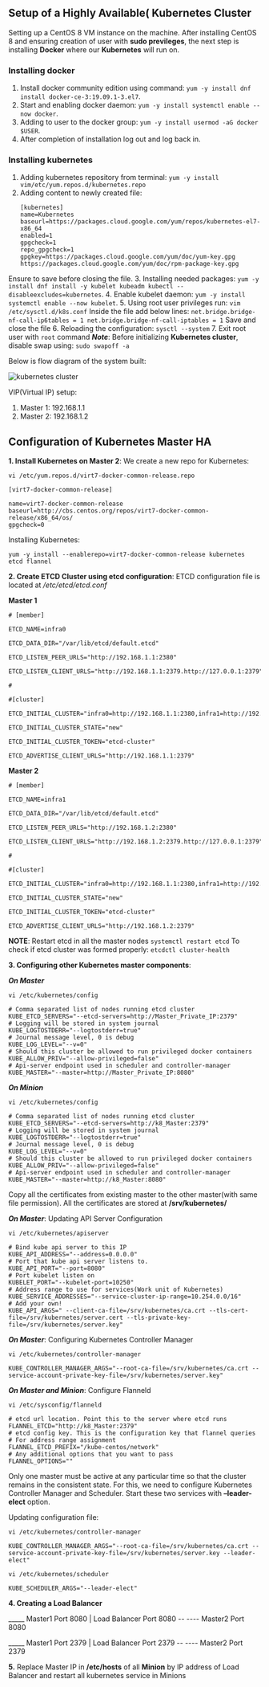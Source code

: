 Setup of a Highly Available( Kubernetes Cluster
------------------------------------------------------------------------

Setting up a CentOS 8 VM instance on the machine.
After installing CentOS 8 and ensuring creation of user with **sudo previleges**, the next step is installing **Docker** where our **Kubernetes** will run on.


### Installing docker

1. Install docker community edition using command: `yum -y install dnf install docker-ce-3:19.09.1-3.el7`.
2. Start and enabling docker daemon: `yum -y install systemctl enable --now docker`.
3. Adding to user to the docker group: `yum -y install usermod -aG docker $USER`.
4. After completion of installation log out and log back in.

### Installing kubernetes
 
1. Adding kubernetes repository from terminal: `yum -y install vim/etc/yum.repos.d/kubernetes.repo`
2. Adding content to newly created file:
    ```
    [kubernetes]
    name=Kubernetes
    baseurl=https://packages.cloud.google.com/yum/repos/kubernetes-el7-x86_64
    enabled=1
    gpgcheck=1
    repo_gpgcheck=1
    gpgkey=https://packages.cloud.google.com/yum/doc/yum-key.gpg                                                       https://packages.cloud.google.com/yum/doc/rpm-package-key.gpg
    ```
Ensure to save before closing the file.
3. Installing needed packages: `yum -y install dnf install -y kubelet kubeadm kubectl --disableexcludes=kubernetes`.
4. Enable kubelet daemon: `yum -y install systemctl enable --now kubelet`.
5. Using root user privileges run: `vim /etc/sysctl.d/k8s.conf`
    Inside the file add below lines:
    ```
    net.bridge.bridge-nf-call-ip6tables = 1
    net.bridge.bridge-nf-call-iptables = 1
    ```
Save and close the file
6. Reloading the configuration: `sysctl --system`
7. Exit root user with `root` command
**_Note_**: Before initializing **Kubernetes cluster**, disable swap using: `sudo swapoff -a`

Below is flow diagram of the system built:

![kubernetes cluster](/images/kubernetes.PNG)

VIP(Virtual IP) setup:

1. Master 1: 192.168.1.1
2. Master 2: 192.168.1.2

Configuration of Kubernetes Master HA
----------------------------------------------------------

**1. Install Kubernetes on Master 2**: We create a new repo for Kubernetes:

```
vi /etc/yum.repos.d/virt7-docker-common-release.repo
 
[virt7-docker-common-release]
 
name=virt7-docker-common-release
baseurl=http://cbs.centos.org/repos/virt7-docker-common-release/x86_64/os/
gpgcheck=0
```

Installing Kubernetes:

```
yum -y install --enablerepo=virt7-docker-common-release kubernetes etcd flannel
```

**2. Create ETCD Cluster using etcd configuration**: ETCD configuration file is located at _/etc/etcd/etcd.conf_

**Master 1**

```
# [member]
 
ETCD_NAME=infra0
 
ETCD_DATA_DIR="/var/lib/etcd/default.etcd"
 
ETCD_LISTEN_PEER_URLS="http://192.168.1.1:2380"
 
ETCD_LISTEN_CLIENT_URLS="http://192.168.1.1:2379.http://127.0.0.1:2379"
 
#
 
#[cluster]
 
ETCD_INITIAL_CLUSTER="infra0=http://192.168.1.1:2380,infra1=http://192.168.1.2:2380"
 
ETCD_INITIAL_CLUSTER_STATE="new"
 
ETCD_INITIAL_CLUSTER_TOKEN="etcd-cluster"
 
ETCD_ADVERTISE_CLIENT_URLS="http://192.168.1.1:2379"
```

**Master 2**

```
# [member]
 
ETCD_NAME=infra1
 
ETCD_DATA_DIR="/var/lib/etcd/default.etcd"
 
ETCD_LISTEN_PEER_URLS="http://192.168.1.2:2380"
 
ETCD_LISTEN_CLIENT_URLS="http://192.168.1.2:2379.http://127.0.0.1:2379"
 
#
 
#[cluster]
 
ETCD_INITIAL_CLUSTER="infra0=http://192.168.1.1:2380,infra1=http://192.168.1.2:2380"
 
ETCD_INITIAL_CLUSTER_STATE="new"
 
ETCD_INITIAL_CLUSTER_TOKEN="etcd-cluster"
 
ETCD_ADVERTISE_CLIENT_URLS="http://192.168.1.2:2379"
```

**NOTE**: Restart etcd in all the master nodes `systemctl restart etcd`
To check if etcd cluster was formed properly: `etcdctl cluster-health`

**3. Configuring other Kubernetes master components**:

_**On Master**_

```
vi /etc/kubernetes/config
 
# Comma separated list of nodes running etcd cluster
KUBE_ETCD_SERVERS="--etcd-servers=http://Master_Private_IP:2379"
# Logging will be stored in system journal
KUBE_LOGTOSTDERR="--logtostderr=true"
# Journal message level, 0 is debug
KUBE_LOG_LEVEL="--v=0"
# Should this cluster be allowed to run privileged docker containers
KUBE_ALLOW_PRIV="--allow-privileged=false"
# Api-server endpoint used in scheduler and controller-manager
KUBE_MASTER="--master=http://Master_Private_IP:8080"
```

_**On Minion**_

```
vi /etc/kubernetes/config
 
# Comma separated list of nodes running etcd cluster
KUBE_ETCD_SERVERS="--etcd-servers=http://k8_Master:2379"
# Logging will be stored in system journal
KUBE_LOGTOSTDERR="--logtostderr=true"
# Journal message level, 0 is debug
KUBE_LOG_LEVEL="--v=0"
# Should this cluster be allowed to run privileged docker containers
KUBE_ALLOW_PRIV="--allow-privileged=false"
# Api-server endpoint used in scheduler and controller-manager
KUBE_MASTER="--master=http://k8_Master:8080"
```

Copy all the certificates from existing master to the other master(with same file permission). All the certificates are stored at **/srv/kubernetes/**

_**On Master**_: Updating API Server Configuration

```
vi /etc/kubernetes/apiserver
 
# Bind kube api server to this IP
KUBE_API_ADDRESS="--address=0.0.0.0"
# Port that kube api server listens to.
KUBE_API_PORT="--port=8080"
# Port kubelet listen on
KUBELET_PORT="--kubelet-port=10250"
# Address range to use for services(Work unit of Kubernetes)
KUBE_SERVICE_ADDRESSES="--service-cluster-ip-range=10.254.0.0/16"
# Add your own!
KUBE_API_ARGS=" --client-ca-file=/srv/kubernetes/ca.crt --tls-cert-file=/srv/kubernetes/server.cert --tls-private-key-file=/srv/kubernetes/server.key"
```

_**On Master**_: Configuring Kubernetes Controller Manager

```
vi /etc/kubernetes/controller-manager
 
KUBE_CONTROLLER_MANAGER_ARGS="--root-ca-file=/srv/kubernetes/ca.crt --service-account-private-key-file=/srv/kubernetes/server.key"
```

_**On Master and Minion**_: Configure Flanneld

```
vi /etc/sysconfig/flanneld
 
# etcd url location. Point this to the server where etcd runs
FLANNEL_ETCD="http://k8_Master:2379"
# etcd config key. This is the configuration key that flannel queries
# For address range assignment
FLANNEL_ETCD_PREFIX="/kube-centos/network"
# Any additional options that you want to pass
FLANNEL_OPTIONS=""
```

Only one master must be active at any particular time so that the cluster remains in the consistent state. For this, we need to configure Kubernetes Controller Manager and Scheduler. Start these two services with **–leader-elect** option.

Updating configuration file:

```
vi /etc/kubernetes/controller-manager
 
KUBE_CONTROLLER_MANAGER_ARGS="--root-ca-file=/srv/kubernetes/ca.crt --service-account-private-key-file=/srv/kubernetes/server.key --leader-elect"
 
vi /etc/kubernetes/scheduler
 
KUBE_SCHEDULER_ARGS="--leader-elect"
```

**4. Creating a Load Balancer**

_____ Master1 Port 8080
 |
Load Balancer Port 8080 -- ---- Master2 Port 8080

 _____ Master1 Port 2379
 |
Load Balancer Port 2379 -- ---- Master2 Port 2379

**5.** Replace Master IP in **/etc/hosts** of all **Minion** by IP address of Load Balancer and restart all kubernetes service in Minions
